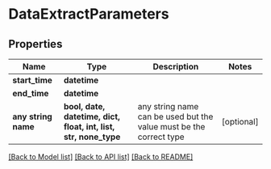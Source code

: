 # DataExtractParameters


## Properties
Name | Type | Description | Notes
------------ | ------------- | ------------- | -------------
**start_time** | **datetime** |  | 
**end_time** | **datetime** |  | 
**any string name** | **bool, date, datetime, dict, float, int, list, str, none_type** | any string name can be used but the value must be the correct type | [optional]

[[Back to Model list]](../README.md#documentation-for-models) [[Back to API list]](../README.md#documentation-for-api-endpoints) [[Back to README]](../README.md)


